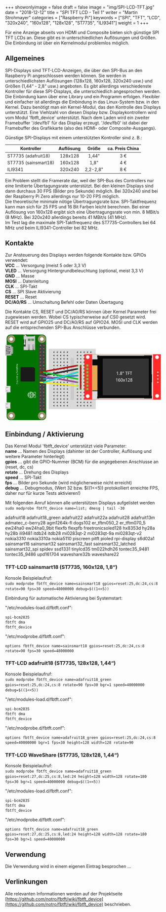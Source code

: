+++
showonlyimage = false
draft = false
image = "img/SPI-LCD-TFT.jpg"
date = "2018-12-12"
title = "SPI TFT LCD - Teil 1"
writer = "Martin Strohmayer"
categories = ["Raspberry Pi"]
keywords = ["SPI", "TFT", "LCD", "320x240", "160x128", "128x128", "ST7735", "ILI9341"]
weight = 1
+++

Für eine Anzeige abseits von HDMI und Composite bieten sich günstige SPI TFT LCDs an. Diese gibt es in unterschiedlichen Auflösungen und Größen. Die Einbindung ist über ein Kernelmodul problemlos möglich.   
<!--more-->

## Allgemeines

SPI-Displays sind TFT-LCD-Anzeigen, die über den SPI-Bus an den Raspberry Pi angeschlossen werden können. Sie werden in unterschiedlichsten Auflösungen (128x128, 160x128, 320x240 usw.) und Größen (1,44“ - 2,8“ usw.) angeboten. Es gibt allerdings verschiedenste Kontroller für diese SPI-Displays, die unterschiedlich angesprochen werden. Die Einbindung kann über eine Library und ein Programm erfolgen. Flexibler und einfacher ist allerdings die Einbindung in das Linux-System bzw. in den Kernel. Dazu benötigt man ein Kernel-Modul, das den Kontrolle des Displays unterstützt. Eine Viehlzahl von diesen Display bzw. Displaykontrollern wird vom Modul 'fbtft_device' unterstützt.
Nach dem Laden wird ein zweiter Framebuffer '/dev/fb1' für das Display erzeugt. '/dev/fb0' ist dabei der Framebuffer des Grafikkarte (also des HDMI- oder Composite-Ausgangs). 

Günstige SPI-Displays mit einem unterstützten Kontroller sind z. B.:

| Kontroller | Auflösung | Größe | ca. Preis China |
| -----------|:---------:|:-----:|:---------------:|
| ST7735 (adafruit18) |	128x128 | 1,44"    |  3 €  |
| ST7735 (sainsmart18)| 160x128 | 1,8"     |  4 €  |
| ILI9341	          |	320x240 | 2,2-2,8" |  8 €  |

Ein Problem stellt die Framerate dar, weil der SPI-Bus des Controllers nur eine limitierte Übertagungsrate unterstützt. Bei den kleinen Displays sind dann durchaus 30 FPS (Bilder pro Sekunde) möglich. Bei 320x240 sind bei der Raspberry Pi Zero allerdings nur 10-20 FPS möglich.  
Die theoretische minimale nötige Übertragungsrate bzw. SPI-Taktfrequenz kann man sich für 25 FPS und 16 Bit Farben leicht berechnen. Bei einer Auflösung von 160x128 ergibt sich eine Übertragungsrate von min. 8 MBit/s (8 MHz). Bei 320x240 allerdings bereits 41 MBit/s (41 MHz).  
Im Test lag die maximale SPI-Taktfrequenz des ST7735-Controllers bei 64 MHz und beim ILI9341-Controller bei 82 MHz.

## Kontakte

Zur Ansteuerung des Displays werden folgende Kontakte bzw. GPIOs verwendet:  
**VCC** ... Versorgung (meist 5 oder 3,3 V)  
**VLED** ... Versorgung Hintergrundbeleuchtung (optional, meist 3,3 V)  
**GND** ... Masse  
**MOSI** ... Datenleitung  
**CLK** ... SPI-Takt  
**CS** ... SPI Slave Aktivierung  
**RESET** ... Reset  
**DC/A0/RS** ... Umschaltung Befehl oder Daten Übertagung  

Die Kontakte CS, RESET und DC/A0/RS können über Kernel Parameter frei zugewiesen werden. Wobei CS typischerweise auf CS0 gesetzt wird. RESET wird auf GPIO25 und DC/A0/RS auf GPIO24. MOSI und CLK werden auf die entsprechenden SPI-Bus Anschlüsse verbunden.

![SPI-LCD-TFT Anschluss](../../img/SPI-LCD-TFT_Steckplatine.png)

## Einbindung / Aktivierung

Das Kernel Modul 'fbtft_device' unterstützt viele Parameter:  
**name** ... Namen des Displays (dahinter ist der Controller, Auflösung und weitere Parameter hinterlegt)  
**gpios** ... gibt die GPIO-Nummer (BCM) für die angegebenen Anschlusse an (reset, dc, cs)  
**rotate** ... Drehung des Displays  
**speed** ... SPI-Takt  
**fps** ... Bilder pro Sekunde (wird möglicherweise nicht erreicht)  
**debug** ... Debugmodus, (Wert 32 bzw. $((1<<5)) protokolliert erreichte FPS, daher nur für kurze Tests aktivieren!)


Mit folgenden Anruf können alle unterstützen Displays aufgelistet werden
``sudo modprobe fbtft_device name=list; dmesg | tail -30``

adafruit18
adafruit18_green
adafruit22
adafruit22a
adafruit28
adafruit13m
admatec_c-berry28
agm1264k-fl
dogs102
er_tftm050_2
er_tftm070_5
ew24ha0
ew24ha0_9bit
flexfb
flexpfb
freetronicsoled128
hx8353d
hy28a
hy28b
ili9481
itdb24
itdb28
mi0283qt-2
mi0283qt-9a
mi0283qt-v2
nokia3310
nokia3310a
nokia5110
piscreen
pitft
pioled
rpi-display
s6d02a1
sainsmart18
sainsmart32
sainsmart32_fast
sainsmart32_latched
sainsmart32_spi
spidev
ssd1331
tinylcd35
tm022hdh26
tontec35_9481
tontec35_9486
upd161704
waveshare32b
waveshare22


### TFT-LCD sainsmart18 (ST7735, 160x128, 1,8“)

Konsole Beispielaufruf:  
``sudo modprobe fbtft_device name=sainsmart18 gpios=reset:25,dc:24,cs:8 rotate=90 fps=30 speed=48000000 debug=$((1<<5))`` 

Einbindung für automatische Aktivierung bei Systemstart:

"/etc/modules-load.d/fbtft.conf":
```
spi-bcm2835
fbtft dma
fbtft_device
```

"/etc/modprobe.d/fbtft.conf":
```
options fbtft_device name=sainsmart18 gpios=reset:25,dc:24,cs:8 rotate=90 fps=30 speed=48000000
```

### TFT-LCD adafruit18 (ST7735, 128x128, 1,44“)

Konsole Beispielaufruf:  
``sudo modprobe fbtft_device name=adafruit18_green gpios=reset:25,dc:24,cs:8 rotate=90 fps=30 bgr=1 speed=40000000 debug=$((1<<5))`` 

"/etc/modules-load.d/fbtft.conf":
```
spi-bcm2835
fbtft dma
fbtft_device
```

"/etc/modprobe.d/fbtft.conf":
```
options fbtft_device name=adafruit18_green gpios=reset:25,dc:24,cs:8 speed=40000000 bgr=1 fps=30 height=128 width=128 rotate=90
```

### TFT-LCD WaveShare (ST7735, 128x128, 1,44“)

Konsole Beispielaufruf:  
``sudo modprobe fbtft_device name=adafruit18_green gpios=reset:27,dc:25,cs:8,led:24 height=128 width=128 rotate=180 fps=30 bgr=1 speed=40000000 debug=$((1<<5))`` 

"/etc/modules-load.d/fbtft.conf":
```
spi-bcm2835
fbtft dma
fbtft_device
```

"/etc/modprobe.d/fbtft.conf":
```
options fbtft_device name=adafruit18_green gpios=reset:27,dc:25,cs:8,led:24 height=128 width=128 rotate=180 fps=30 bgr=1 speed=40000000
```

## Verwendung

Die Verwendung wird in einem eigenen Eintrag besprochen ...

## Verlinkungen

Alle relevanten Informationen werden auf der Projektseite 
[https://github.com/notro/fbtft/wiki/fbtft_device](https://github.com/notro/fbtft/wiki/fbtft_device) beschrieben.

